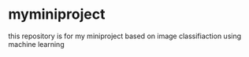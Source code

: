 # myminiproject
this repository is for my miniproject based on image classifiaction using machine learning
